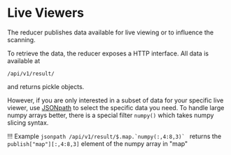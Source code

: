 # Live Viewers

The reducer publishes data available for live viewing or to influence the scanning.

To retrieve the data, the reducer exposes a HTTP interface. All data is available at

```
/api/v1/result/
```

and returns pickle objects.

However, if you are only interested in a subset of data for your specific live viewer, 
use [JSONpath](https://pypi.org/project/jsonpath-ng/#description) to select the specific data you need. To handle large numpy arrays better,
there is a special filter `numpy()` which takes numpy slicing syntax.

!!! Example
    ```jsonpath
    /api/v1/result/$.map.`numpy(:,4:8,3)`
    ```
    returns the `publish["map"][:,4:8,3]` element of the numpy array in "map"
